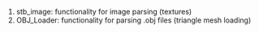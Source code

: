 1. stb_image: functionality for image parsing (textures)
2. OBJ_Loader: functionality for parsing .obj files (triangle mesh loading)